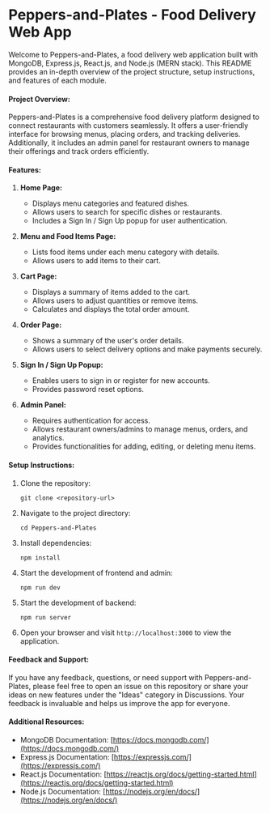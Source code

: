 # Peppers-and-Plates - Food Delivery Web App

Welcome to Peppers-and-Plates, a food delivery web application built with MongoDB, Express.js, React.js, and Node.js (MERN stack). This README provides an in-depth overview of the project structure, setup instructions, and features of each module.

#### Project Overview:

Peppers-and-Plates is a comprehensive food delivery platform designed to connect restaurants with customers seamlessly. It offers a user-friendly interface for browsing menus, placing orders, and tracking deliveries. Additionally, it includes an admin panel for restaurant owners to manage their offerings and track orders efficiently.

#### Features:

1. **Home Page:**
   - Displays menu categories and featured dishes.
   - Allows users to search for specific dishes or restaurants.
   - Includes a Sign In / Sign Up popup for user authentication.

2. **Menu and Food Items Page:**
   - Lists food items under each menu category with details.
   - Allows users to add items to their cart.

3. **Cart Page:**
   - Displays a summary of items added to the cart.
   - Allows users to adjust quantities or remove items.
   - Calculates and displays the total order amount.

4. **Order Page:**
   - Shows a summary of the user's order details.
   - Allows users to select delivery options and make payments securely.

5. **Sign In / Sign Up Popup:**
   - Enables users to sign in or register for new accounts.
   - Provides password reset options.

6. **Admin Panel:**
   - Requires authentication for access.
   - Allows restaurant owners/admins to manage menus, orders, and analytics.
   - Provides functionalities for adding, editing, or deleting menu items.

#### Setup Instructions:

1. Clone the repository:
   ```
   git clone <repository-url>
   ```

2. Navigate to the project directory:
   ```
   cd Peppers-and-Plates
   ```

3. Install dependencies:
   ```
   npm install
   ```

4. Start the development of frontend and admin:
   ```
   npm run dev
   ```
   
5. Start the development of backend:
   ```
   npm run server
   ```

6. Open your browser and visit `http://localhost:3000` to view the application.

#### Feedback and Support:

If you have any feedback, questions, or need support with Peppers-and-Plates, please feel free to open an issue on this repository or share your ideas on new features under the "Ideas" category in Discussions. Your feedback is invaluable and helps us improve the app for everyone.

#### Additional Resources:

- MongoDB Documentation: [https://docs.mongodb.com/](https://docs.mongodb.com/)
- Express.js Documentation: [https://expressjs.com/](https://expressjs.com/)
- React.js Documentation: [https://reactjs.org/docs/getting-started.html](https://reactjs.org/docs/getting-started.html)
- Node.js Documentation: [https://nodejs.org/en/docs/](https://nodejs.org/en/docs/)
